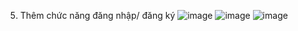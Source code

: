 5. Thêm chức năng đăng nhập/ đăng ký
![image](https://github.com/user-attachments/assets/ae2b4a62-8bda-4a74-bac4-e147db060045)
![image](https://github.com/user-attachments/assets/c950b1ab-f9b9-4f3d-8040-f03a89c8aba7)
![image](https://github.com/user-attachments/assets/7168d58b-7870-47a6-9a31-338e6b1f248e)

